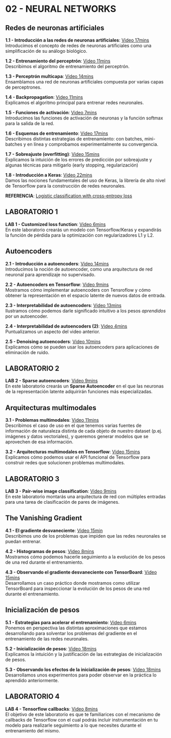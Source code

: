 # 02 - NEURAL NETWORKS
## Redes de neuronas artificiales

**1.1 - Introducción a las redes de neuronas artificiales**: [Video 17mins](https://youtu.be/G1ymySPlh-0)<br/> Introducimos el concepto de redes de neuronas artificiales como una simplificación de su análogo biológico.

**1.2 - Entrenamiento del perceptrón**: [Video 11mins](https://youtu.be/9wD-o2mHgyM)<br/> Describimos el algoritmo de entrenamiento del perceptrón.

**1.3 - Perceptrón multicapa**: [Video 14mins](https://youtu.be/zS5WRTl8uvo)<br/> Ensamblamos una red de neuronas artificiales compuesta por varias capas de perceptrones.

**1.4 - Backpropagation**: [Video 11mins](https://youtu.be/D8W1xryHKGo)<br/>Explicamos el algoritmo principal para entrenar redes neuronales.

**1.5 - Funciones de activación**: [Video 7mins](https://youtu.be/Lq0GXDxVNP0)<br/>Introducimos las funciones de activación de neuronas y la función softmax para la salida de la red.

**1.6 - Esquemas de entrenamiento**: [Video 17mins](https://youtu.be/yFh4qIBW86s)<br/> Describimos distintas estrategias de entrenamiento: con batches, mini-batches y en línea y comprobamos experimentalmente su convergencia.

**1.7 - Sobreajuste (overfitting)**: [Video 15mins](https://youtu.be/Vekgrq60Xx4)<br/>Explicamos la intuición de los errores de predicción por sobreajuste y algunas técnicas para mitigarlo (early stopping, regularización)

**1.8 - Introducción a Keras**: [Video 22mins](https://youtu.be/KwUiDqhwTcc)<br/>Damos las nociones fundamentales del uso de Keras, la librería de alto nivel de Tensorflow para la construcción de redes neuronales.


**REFERENCIA**: [Logistic classification with cross-entropy loss](https://github.com/rramosp/2021.deeplearning/raw/main/content/local/imgs/CrossEntropy.pdf)

## LABORATORIO 1

**LAB 1 - Customized loss function**: [Video 6mins](https://youtu.be/_1nEydN1d-s)<br/>En este laboratorio crearás un modelo con Tensorflow/Keras y expandirás la función de pérdida para la optimización con regularizadores L1 y L2.

## Autoencoders

**2.1 - Introducción a autoencoders**: [Video 14mins](https://youtu.be/k24X6la0vaU) <br/>Introducimos la noción de autoencoder, como una arquitectura de red neuronal para aprendizaje no supervisado.

**2.2 - Autoencoders en Tensorflow**: [Video 9mins](https://youtu.be/OFcST3ndQ4g) <br/> Mostramos cómo implementar autoencoders con Tensroflow y cómo obtener la representación en el espacio latente de nuevos datos de entrada.

**2.3 - Interpretabilidad de autoencoders**: [Video 13mins](https://youtu.be/o9kUgnxmsfI) <br/>Ilustramos cómo podemos darle significado intuitivo a los pesos _aprendidos_ por un autoencoder.

**2.4 - Interpretabilidad de autoencoders (2)**: [Video 4mins](https://youtu.be/2W27N9iEzek) <br/>Puntualizamos un aspecto del video anterior.

**2.5 - Denoising autoencoders**: [Video 10mins](https://youtu.be/U6QHAX8cx0w) <br/>Explicamos cómo se pueden usar los autoencoders para aplicaciones de eliminación de ruido.


## LABORATORIO 2


**LAB 2 - Sparse autoencoders**: [Video 9mins](https://youtu.be/6njflcFHjW8)<br/>En este laboratorio crearás un **Sparse Autoencoder** en el que las neuronas de la representación latente adquirirán funciones más especializadas.


## Arquitecturas multimodales

**3.1 - Problemas multimodales**: [Video 11mins](https://youtu.be/shfKOfA1Cxc) <br/>Describimos el caso de uso en el que tenemos varias fuentes de información de naturaleza distinta de cada objeto de nuestro dataset (p.ej. imágenes y datos vectoriales), y queremos generar modelos que se aprovechen de esa información.

**3.2 - Arquitecturas multimodales en Tensorflow**: [Video 15mins](https://youtu.be/tBiMNVH4yF8) <br/>Explicamos cómo podemos usar el API funcional de Tensorflow para construir redes que solucionen problemas multimodales.

## LABORATORIO 3

**LAB 3 - Pair-wise image classification**: [Video 9mins](https://youtu.be/H6u5ECdNaRA)<br/>En este laboratorio montarás una arquitectura de red con múltiples entradas para una tarea de clasificación de pares de imágenes.

## The Vanishing Gradient

**4.1 - El gradiente desvaneciente**: [Video 15min](https://youtu.be/pkR-D7GwDTY) <br/> Describimos uno de los problemas que impiden que las redes neuronales se puedan entrenar.

**4.2 - Histogramas de pesos**: [Video 8mins](https://youtu.be/9HH8kpEkN8I) <br/>Mostramos cómo podemos hacerle seguimiento a la evolución de los pesos de una red durante el entrenamiento.

**4.3 - Observando el gradiente desvaneciente con TensorBoard**: [Video 15mins](https://youtu.be/jsuYeOGUJng) <br/>Desarrollamos un caso práctico donde mostramos como utilizar TensorBoard para inspeccionar la evolución de los pesos de una red durante el entrenamiento.

## Inicialización de pesos

**5.1 - Estrategias para acelerar el entrenamiento**: [Video 6mins](https://youtu.be/Gv_m-u-G7pI) <br/> Ponemos en perspectiva las distintas aproximaciones que estamos desarrollando para solventar los problemas del gradiente en el entrenamiento de las redes neuronales.

**5.2 - Inicialización de pesos**: [Video 18mins](https://youtu.be/dSsqXY_ypNQ) <br/> Explicamos la intuición y la justificación de las estrategias de inicialización de pesos.

**5.3 - Observando los efectos de la inicialización de pesos**: [Video 18mins](https://youtu.be/-PVjugMJ9No) <br/> Desarrollamos unos experimentos para poder observar en la práctica lo aprendido anteriormente.

## LABORATORIO 4

**LAB 4 - Tensorflow callbacks**: [Video 8mins](https://youtu.be/AiUBwWV3tgs)<br/>El objetivo de este laboratorio es que te familiarices con el mecanismo de callbacks de Tensorflow con el cual podrás incluir instrumentación en tu modelo para realizarle seguimiento a lo que necesites durante el entrenamiento del mismo.


